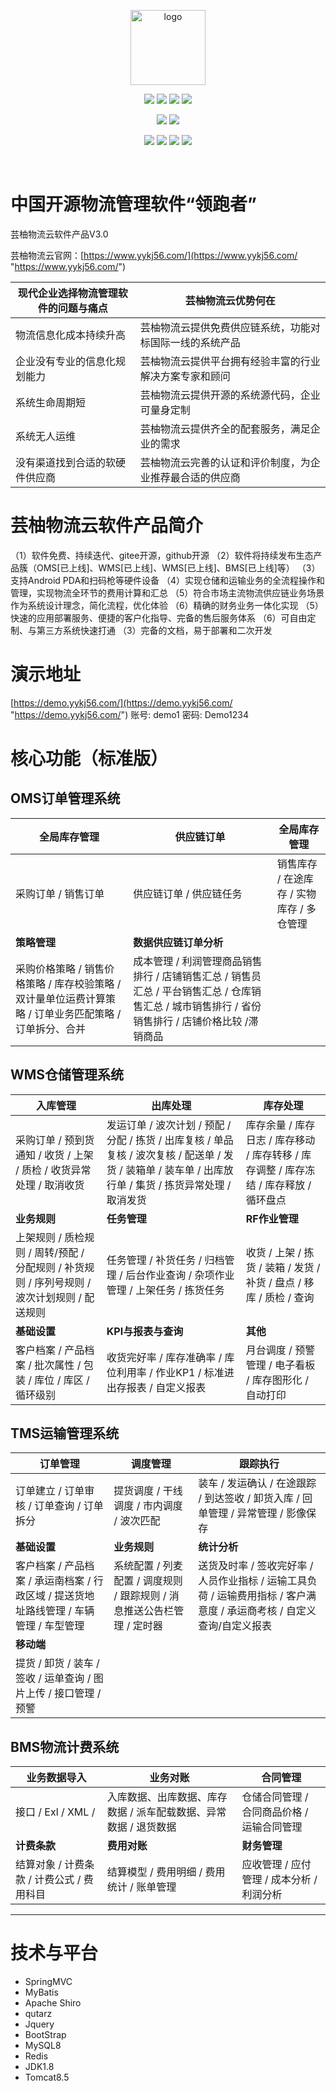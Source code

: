 <p align="center">
<img alt="logo" src="https://prd-yunyou.oss-cn-hangzhou.aliyuncs.com/baklib/yylogo.png" width="120" height="120">
</p>
<p align="center">
<img src="https://img.shields.io/badge/JDK-1.8-important.svg">
<img src="https://img.shields.io/badge/MySQL-8.0-important.svg">
<img src="https://img.shields.io/badge/Redis-5.0-important.svg">
<img src="https://img.shields.io/badge/License-MIT-lightgrey.svg">
</p>
<p align="center">
<img src="https://img.shields.io/badge/Copyright-芸柚物流云-60569f.svg">
<img src="https://img.shields.io/badge/版本-v3.0-60569f.svg">
</p>
<p align="center">
<img src="https://img.shields.io/badge/产品上线-OMS系统-f44e91.svg">
<img src="https://img.shields.io/badge/WMS系统-f44e91.svg">
<img src="https://img.shields.io/badge/TMS系统-f44e91.svg">
<img src="https://img.shields.io/badge/BMS系统-f44e91.svg ">
</p>

<br/>

# 中国开源物流管理软件“领跑者”

芸柚物流云软件产品V3.0

芸柚物流云官网：[https://www.yykj56.com/](https://www.yykj56.com/ "https://www.yykj56.com/")


| 现代企业选择物流管理软件的问题与痛点 | 芸柚物流云优势何在                                       |
| ------------------------------------ | -------------------------------------------------------- |
| 物流信息化成本持续升高               | 芸柚物流云提供免费供应链系统，功能对标国际一线的系统产品 |
| 企业没有专业的信息化规划能力         | 芸柚物流云提供平台拥有经验丰富的行业解决方案专家和顾问   |
| 系统生命周期短                       | 芸柚物流云提供开源的系统源代码，企业可量身定制           |
| 系统无人运维                         | 芸柚物流云提供齐全的配套服务，满足企业的需求             |
| 没有渠道找到合适的软硬件供应商       | 芸柚物流云完善的认证和评价制度，为企业推荐最合适的供应商 |

# 芸柚物流云软件产品简介


（1）软件免费、持续迭代、gitee开源，github开源
（2）软件将持续发布生态产品簇（OMS[已上线]、WMS[已上线]、WMS[已上线]、BMS[已上线]等）
（3）支持Android PDA和扫码枪等硬件设备
（4）实现仓储和运输业务的全流程操作和管理，实现物流全环节的费用计算和汇总
（5）符合市场主流物流供应链业务场景作为系统设计理念，简化流程，优化体验
（6）精确的财务业务一体化实现
（5）快速的应用部署服务、便捷的客户化指导、完备的售后服务体系
（6）可自由定制、与第三方系统快速打通
（3）完备的文档，易于部署和二次开发


# 演示地址

[https://demo.yykj56.com/](https://demo.yykj56.com/ "https://demo.yykj56.com/") 账号: demo1 密码: Demo1234


# 核心功能（标准版）

## OMS订单管理系统


| **全局库存管理**                                                                                        | **供应链订单**                                                                                                                                   | **全局库存管理**                          |
| ------------------------------------------------------------------------------------------------------- | ------------------------------------------------------------------------------------------------------------------------------------------------ | ----------------------------------------- |
| 采购订单 / 销售订单                                                                                     | 供应链订单 / 供应链任务                                                                                                                          | 销售库存 / 在途库存 / 实物库存 / 多仓管理 |
| **策略管理**                                                                                            | **数据供应链订单分析**                                                                                                                           |                                           |
| 采购价格策略 / 销售价格策略 / 库存校验策略 / 双计量单位运费计算策略 / 订单业务匹配策略 / 订单拆分、合并 | 成本管理 / 利润管理商品销售排行 / 店铺销售汇总 / 销售员汇总 / 平台销售汇总 / 仓库销售汇总 / 城市销售排行 / 省份销售排行 / 店铺价格比较 /滞销商品 |                                           |

## WMS仓储管理系统


| **入库管理**                                                                                 | **出库处理**                                                                                                                                              | **库存处理**                                                                          |
| -------------------------------------------------------------------------------------------- | --------------------------------------------------------------------------------------------------------------------------------------------------------- | ------------------------------------------------------------------------------------- |
| 采购订单 / 预到货通知 / 收货 / 上架 / 质检 / 收货异常处理 / 取消收货                         | 发运订单 / 波次计划 / 预配 / 分配 / 拣货 / 出库复核 / 单品复核 / 波次复核 / 配送单 / 发货 / 装箱单 / 装车单 / 出库放行单 / 集货 / 拣货异常处理 / 取消发货 | 库存余量 / 库存日志 / 库存移动 / 库存转移 / 库存调整 / 库存冻结 / 库存释放 / 循环盘点 |
| **业务规则**                                                                                 | **任务管理**                                                                                                                                              | **RF作业管理**                                                                        |
| 上架规则 / 质检规则 / 周转/预配 / 分配规则 / 补货规则 / 序列号规则 / 波次计划规则 / 配送规则 | 任务管理 / 补货任务 / 归档管理 / 后台作业查询 / 杂项作业管理 / 上架任务 / 拣货任务                                                                        | 收货 / 上架 / 拣货 / 装箱 / 发货 / 补货 / 盘点 / 移库 / 质检 / 查询                   |
| **基础设置**                                                                                 | **KPI与报表与查询**                                                                                                                                       | **其他**                                                                              |
| 客户档案 / 产品档案 / 批次属性 / 包装 / 库位 / 库区 / 循环级别                               | 收货完好率 / 库存准确率 / 库位利用率 / 作业KP1 / 标准进出存报表 / 自定义报表                                                                              | 月台调度 / 预警管理 / 电子看板 / 库存图形化 / 自动打印                                |

## TMS运输管理系统


| **订单管理**                                                                           | **调度管理**                                                            | **跟踪执行**                                                                                                           |
| -------------------------------------------------------------------------------------- | ----------------------------------------------------------------------- | ---------------------------------------------------------------------------------------------------------------------- |
| 订单建立 / 订单审核 / 订单查询 / 订单拆分                                              | 提货调度 / 干线调度 / 市内调度 / 波次匹配                               | 装车 / 发运确认 / 在途跟踪 / 到达签收 / 卸货入库 / 回单管理 / 异常管理 / 影像保存                                      |
| **基础设置**                                                                           | **业务规则**                                                            | **统计分析**                                                                                                           |
| 客户档案 / 产品档案 / 承运南档案 / 行政区域 / 提送货地址路线管理 / 车辆管理 / 车型管理 | 系统配置 / 列麦配置 / 调度规则 / 跟踪规则 / 消息推送公告栏管理 / 定时器 | 送货及时率 / 签收完好率 / 人员作业指标 / 运输工具负荷 / 运输费用指标 / 客户满意度 / 承运商考核 / 自定义查询/自定义报表 |
| **移动端**                                                                             |                                                                         |                                                                                                                        |
| 提货 / 卸货 / 装车 / 签收 / 运单查询 / 图片上传 / 接口管理 / 预警                      | &nbsp;                                                                  | &nbsp;                                                                                                                 |

## BMS物流计费系统


| **业务数据导入**                           | **业务对账**                                                     | **合同管理**                               |
| ------------------------------------------ | ---------------------------------------------------------------- | ------------------------------------------ |
| 接口 / Exl / XML /                         | 入库数据、出库数据、库存数据 / 派车配载数据、异常数据 / 退货数据 | 仓储合同管理 / 合同商品价格 / 运输合同管理 |
| **计费条款**                               | **费用对账**                                                     | **财务管理**                               |
| 结算对象 / 计费条款 /  计费公式 / 费用科目 | 结算模型 / 费用明细 / 费用统计 / 账单管理                        | 应收管理 / 应付管理 / 成本分析 / 利润分析  |


---

# 技术与平台

- SpringMVC
- MyBatis
- Apache Shiro
- qutarz
- Jquery
- BootStrap
- MySQL8
- Redis
- JDK1.8
- Tomcat8.5

